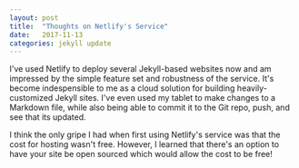 ```yaml
---
layout: post
title:  "Thoughts on Netlify's Service"
date:   2017-11-13
categories: jekyll update
---
```


I've used Netlify to deploy several Jekyll-based websites now and am  impressed by the simple feature set and robustness of the service. It's become indespensible to me as a cloud solution for building heavily-customized Jekyll sites. I've even used my tablet to make changes to a Markdown file, while also being able to commit it to the Git repo, push, and see that its updated. 

I think the only gripe I had when first using Netlify's service was that the cost for hosting wasn't free. However, I learned that there's an option to have your site be open sourced which would allow the cost to be free!